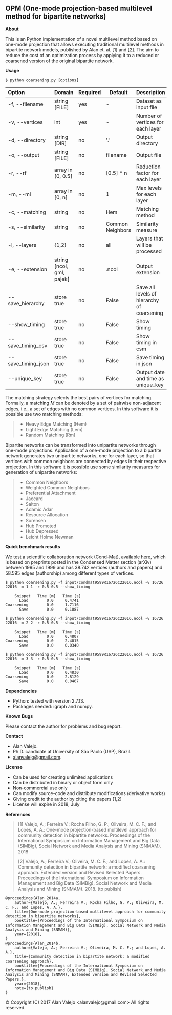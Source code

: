## OPM (One-mode projection-based multilevel method for bipartite networks)

**About**

This is an Python implementation of a novel multilevel method based on one-mode projection that allows executing traditional multilevel methods in bipartite network models, published by Alan et. al. [1] and [2].  The aim to reduce the cost of an optimization process by applying it to a reduced or coarsened version of the original bipartite network.

**Usage**

    $ python coarsening.py [options]

| Option					| Domain					| Required	| Default 			| Description															|
|:------------------------- |:------------------------- | --------	| ----------------- | :-------------------------------------------------------------------- |
| -f, --filename			| string [FILE]				| yes		| - 				|  Dataset as input file												|
| -v, --vertices			| int						| yes		| -					|  Number of vertices for each layer									|
| -d, --directory			| string [DIR]				| no		| '.' 				|  Output directory														|
| -o, --output				| string [FILE]				| no		| filename 			|  Output file															|
| -r, --rf					| array in (0, 0.5]			| no		| [0.5] * n 		|  Reduction factor for each layer										|
| -m, --ml					| array in [0, n]			| no		| 1					|  Max levels for each layer											|
| -c, --matching			| string 					| no		| Hem				|  Matching method														|
| -s, --similarity			| string					| no		| Common Neighbors	|  Similarity measure													|
| -l, --layers				| {1,2}						| no		| all				|  Layers that will be processed										|
| -e, --extension			| string [ncol, gml, pajek]	| no		| .ncol 			|  Output extension														|
| --save_hierarchy			| store true				| no		| False 			|  Save all levels of hierarchy of coarsening							|
| --show_timing				| store true				| no		| False 			|  Show timing															|
| --save_timing_csv			| store true				| no		| False 			|  Show timing in csm													|
| --save_timing_json		| store true				| no		| False 			|  Save timing in json													|
| --unique_key				| store true				| no		| False 			|  Output date and time as unique_key									|

The matching strategy selects the best pairs of vertices for matching. Formally, a matching $M$ can be denoted by a set of pairwise non-adjacent edges, i.e., a set of edges with no common vertices. In this software it is possible use two matching methods:

> * Heavy Edge Matching (Hem)
> * Light Edge Matching (Lem)
> * Random Matching (Rm)

Bipartite networks can be transformed into unipartite networks through one-mode projections. Application of a one-mode projection to a bipartite network generates two unipartite networks, one for each layer, so that vertices with common neighbors are connected by edges in their respective projection. In this software it is possible use some similarity measures for generation of unipartite networks:

> * Common Neighbors
> * Weighted Common Neighbors
> * Preferential Attachment
> * Jaccard
> * Salton
> * Adamic Adar
> * Resource Allocation
> * Sorensen
> * Hub Promoted
> * Hub Depressed
> * Leicht Holme Newman

**Quick benchmark results**

We test a scientific collaboration network (Cond-Mat), available [here](https://toreopsahl.com/datasets/#newman2001), which is based on preprints posted in the Condensed Matter section (arXiv) between 1995 and 1999 and has 38.742 vertices (authors and papers) and 58.595 edges (authorship) among different types of vertices.

    $ python coarsening.py -f input/condmat9599R16726C22016.ncol -v 16726 22016 -m 1 1 -r 0.5 0.5 --show_timing

    	Snippet   Time [m]   Time [s]
          Load        0.0     0.4741
    Coarsening        0.0     1.7116
          Save        0.0     0.1087

	$ python coarsening.py -f input/condmat9599R16726C22016.ncol -v 16726 22016 -m 2 2 -r 0.5 0.5 --show_timing

    	Snippet   Time [m]   Time [s]
          Load        0.0     0.4807
    Coarsening        0.0     2.4015
          Save        0.0     0.0340

	$ python coarsening.py -f input/condmat9599R16726C22016.ncol -v 16726 22016 -m 3 3 -r 0.5 0.5 --show_timing

    	Snippet   Time [m]   Time [s]
          Load        0.0     0.4830
    Coarsening        0.0     2.8129
          Save        0.0     0.0467

**Dependencies**

* Python: tested with version 2.7.13.
* Packages needed: igraph and numpy.

**Known Bugs**

Please contact the author for problems and bug report.

**Contact**

* Alan Valejo.
* Ph.D. candidate at University of São Paolo (USP), Brazil.
* alanvalejo@gmail.com.

**License**

* Can be used for creating unlimited applications
* Can be distributed in binary or object form only
* Non-commercial use only
* Can modify source-code and distribute modifications (derivative works)
* Giving credit to the author by citing the papers [1,2]
* License will expire in 2018, July

**References**

> [1] Valejo, A.; Ferreira V.; Rocha Filho, G. P.; Oliveira, M. C. F.; and Lopes, A. A.: One-mode projection-based multilevel approach for community detection in bipartite networks. Proceedings of the International Symposium on Information Management and Big Data (SIMBig), Social Network and Media Analysis and Mining (SNMAM). 2018
>
> [2] Valejo, A.; Ferreira V.; Oliveira, M. C. F.; and Lopes, A. A.:  Community detection in bipartite network: a modified coarsening approach. Extended version and Revised Selected Papers. Proceedings of the International Symposium on Information Management and Big Data (SIMBig), Social Network and Media Analysis and Mining (SNMAM). 2018. (to publish)

~~~~~{.bib}
@proceedings{Alan_2014a,
    author={Valejo, A.; Ferreira V.; Rocha Filho, G. P.; Oliveira, M. C. F.; and Lopes, A. A.},
    title={One-mode projection-based multilevel approach for community detection in bipartite networks},
    booktitle={Proceedings of the International Symposium on Information Management and Big Data (SIMBig), Social Network and Media Analysis and Mining (SNMAM)},
    year={2018},
}
@proceedings{Alan_2014b,
    author={Valejo, A.; Ferreira V.; Oliveira, M. C. F.; and Lopes, A. A.},
    title={Community detection in bipartite network: a modified coarsening approach},
    booktitle={Proceedings of the International Symposium on Information Management and Big Data (SIMBig), Social Network and Media Analysis and Mining (SNMAM), Extended version and Revised Selected Papers.},
    year={2018},
	note={to publish}
}
~~~~~

<div class="footer"> &copy; Copyright (C) 2017 Alan Valejo &lt;alanvalejo@gmail.com&gt; All rights reserved.</div>
